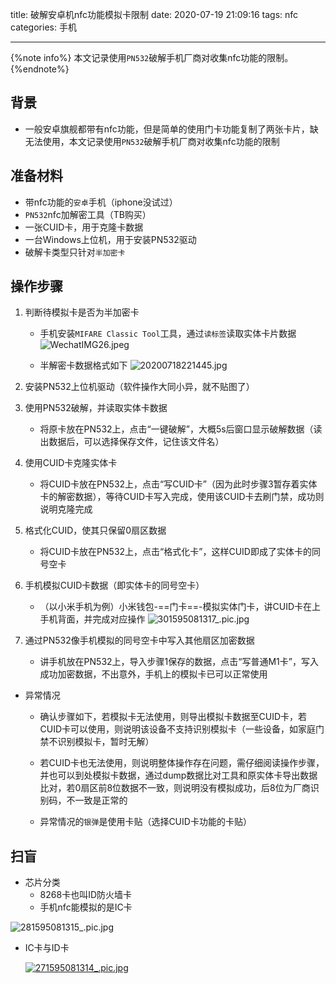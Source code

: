 title: 破解安卓机nfc功能模拟卡限制
date: 2020-07-19 21:09:16
tags: nfc
categories: 手机

---

{%note info%}
本文记录使用`PN532`破解手机厂商对收集nfc功能的限制。
{%endnote%}
<!--more-->

## 背景

- 一般安卓旗舰都带有nfc功能，但是简单的使用门卡功能复制了两张卡片，缺无法使用，本文记录使用`PN532`破解手机厂商对收集nfc功能的限制

## 准备材料

- 带nfc功能的`安卓`手机（iphone没试过）
- `PN532`nfc加解密工具（TB购买）
- 一张CUID卡，用于克隆卡数据
- 一台Windows上位机，用于安装PN532驱动
- 破解卡类型只针对`半加密卡`

## 操作步骤

1. 判断待模拟卡是否为半加密卡
    - 手机安装`MIFARE Classic Tool`工具，通过`读标签`读取实体卡片数据
      ![WechatIMG26.jpeg](https://i.loli.net/2020/07/18/pJk3hv4cu6MOsRD.jpg) 
    
      
    
    - 半解密卡数据格式如下
    ![20200718221445.jpg](https://i.loli.net/2020/07/18/jUFSKEIyl9hXxLt.jpg)
2. 安装PN532上位机驱动（软件操作大同小异，就不贴图了）
3. 使用PN532破解，并读取实体卡数据
    
    - 将原卡放在PN532上，点击“一键破解”，大概5s后窗口显示破解数据（读出数据后，可以选择保存文件，记住该文件名）
4. 使用CUID卡克隆实体卡
    
    - 将CUID卡放在PN532上，点击“写CUID卡”（因为此时步骤3暂存着实体卡的解密数据），等待CUID卡写入完成，使用该CUID卡去刷门禁，成功则说明克隆完成
5. 格式化CUID，使其只保留0扇区数据
    
    - 将CUID卡放在PN532上，点击“格式化卡”，这样CUID即成了实体卡的同号空卡
6. 手机模拟CUID卡数据（即实体卡的同号空卡）
    - （以小米手机为例）小米钱包-==门卡==-模拟实体门卡，讲CUID卡在上手机背面，并完成对应操作
    ![301595081317_.pic.jpg](https://i.loli.net/2020/07/18/WmZw7TpEuzBDJqL.jpg)
7. 通过PN532像手机模拟的同号空卡中写入其他扇区加密数据
    
    - 讲手机放在PN532上，导入步骤1保存的数据，点击“写普通M1卡”，写入成功加密数据，不出意外，手机上的模拟卡已可以正常使用

- 异常情况
    - 确认步骤如下，若模拟卡无法使用，则导出模拟卡数据至CUID卡，若CUID卡可以使用，则说明该设备不支持识别模拟卡（一些设备，如家庭门禁不识别模拟卡，暂时无解）
    
    - 若CUID卡也无法使用，则说明整体操作存在问题，需仔细阅读操作步骤，并也可以到处模拟卡数据，通过dump数据比对工具和原实体卡导出数据比对，若0扇区前8位数据不一致，则说明没有模拟成功，后8位为厂商识别码，不一致是正常的
    
    - 异常情况的`银弹`是使用卡贴（选择CUID卡功能的卡贴）
    
      
## 扫盲

- 芯片分类
  - 8268卡也叫ID防火墙卡
  - 手机nfc能模拟的是IC卡

![281595081315_.pic.jpg](https://i.loli.net/2020/07/18/tXbNPakwWYyfOeV.jpg)

- IC卡与ID卡

  [![271595081314_.pic.jpg](https://i.loli.net/2020/07/19/WeODnArb1QuRMIy.jpg)](https://i.loli.net/2020/07/19/WeODnArb1QuRMIy.jpg)

